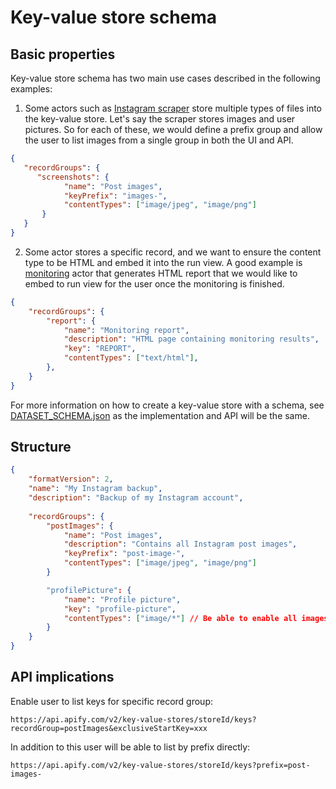 # Key-value store schema

## Basic properties

Key-value store schema has two main use cases described in the following examples:

1. Some actors such as [Instagram scraper](https://apify.com/jaroslavhejlek/instagram-scraper)
store multiple types of files into the key-value store. Let's say the scraper stores images and user pictures.
So for each of these, we would define a prefix group and allow the user to list images from a single group in both the
UI and API.

```json
{
   "recordGroups": {
      "screenshots": {
            "name": "Post images",
            "keyPrefix": "images-",
            "contentTypes": ["image/jpeg", "image/png"]
       }
   }
}
```

2. Some actor stores a specific record, and we want to ensure the content type to be HTML and embed it into the run view.
A good example is [monitoring](https://apify.com/apify/monitoring#check-frequency) actor that generates HTML report that we would
like to embed to run view for the user once the monitoring is finished.

```json
{
    "recordGroups": {
        "report": {
            "name": "Monitoring report",
            "description": "HTML page containing monitoring results",
            "key": "REPORT",
            "contentTypes": ["text/html"],
        },
    }
}
```

For more information on how to create a key-value store with a schema, see [DATASET_SCHEMA.json](./DATASET_SCHEMA.md)
as the implementation and API will be the same.

## Structure

```json
{
    "formatVersion": 2,
    "name": "My Instagram backup",
    "description": "Backup of my Instagram account",
    
    "recordGroups": {
        "postImages": {
            "name": "Post images",
            "description": "Contains all Instagram post images",
            "keyPrefix": "post-image-",
            "contentTypes": ["image/jpeg", "image/png"]
        }

        "profilePicture": {
            "name": "Profile picture",
            "key": "profile-picture",
            "contentTypes": ["image/*"] // Be able to enable all images or text types etc.
        }
    }
}
```

## API implications

Enable user to list keys for specific record group:

```
https://api.apify.com/v2/key-value-stores/storeId/keys?recordGroup=postImages&exclusiveStartKey=xxx
```

In addition to this user will be able to list by prefix directly:

```
https://api.apify.com/v2/key-value-stores/storeId/keys?prefix=post-images-
```
